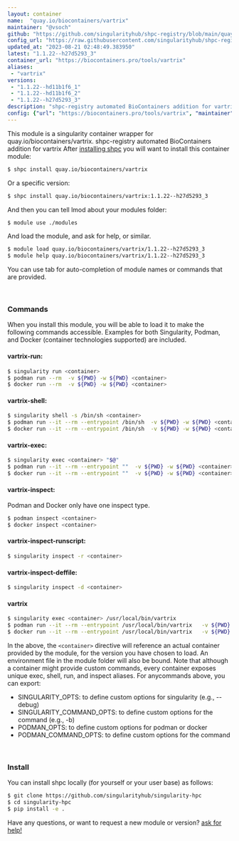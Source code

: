 ```yaml
---
layout: container
name:  "quay.io/biocontainers/vartrix"
maintainer: "@vsoch"
github: "https://github.com/singularityhub/shpc-registry/blob/main/quay.io/biocontainers/vartrix/container.yaml"
config_url: "https://raw.githubusercontent.com/singularityhub/shpc-registry/main/quay.io/biocontainers/vartrix/container.yaml"
updated_at: "2023-08-21 02:48:49.383950"
latest: "1.1.22--h27d5293_3"
container_url: "https://biocontainers.pro/tools/vartrix"
aliases:
 - "vartrix"
versions:
 - "1.1.22--hd11b1f6_1"
 - "1.1.22--hd11b1f6_2"
 - "1.1.22--h27d5293_3"
description: "shpc-registry automated BioContainers addition for vartrix"
config: {"url": "https://biocontainers.pro/tools/vartrix", "maintainer": "@vsoch", "description": "shpc-registry automated BioContainers addition for vartrix", "latest": {"1.1.22--h27d5293_3": "sha256:69baf827a57cb5ddac4c1d61837a944da6ff55f45839775c669ab620dc729052"}, "tags": {"1.1.22--hd11b1f6_1": "sha256:8a2b494c0eb0afe4f0d77417e2cb8c9459b925e91c084f96df3ce84ba7ed4261", "1.1.22--hd11b1f6_2": "sha256:eeb54bd52048d4934eb6603d9aac116ef536887f7445472f9c6ab67967f2a169", "1.1.22--h27d5293_3": "sha256:69baf827a57cb5ddac4c1d61837a944da6ff55f45839775c669ab620dc729052"}, "docker": "quay.io/biocontainers/vartrix", "aliases": {"vartrix": "/usr/local/bin/vartrix"}}
---
```


This module is a singularity container wrapper for quay.io/biocontainers/vartrix.
shpc-registry automated BioContainers addition for vartrix
After [installing shpc](#install) you will want to install this container module:


```bash
$ shpc install quay.io/biocontainers/vartrix
```

Or a specific version:

```bash
$ shpc install quay.io/biocontainers/vartrix:1.1.22--h27d5293_3
```

And then you can tell lmod about your modules folder:

```bash
$ module use ./modules
```

And load the module, and ask for help, or similar.

```bash
$ module load quay.io/biocontainers/vartrix/1.1.22--h27d5293_3
$ module help quay.io/biocontainers/vartrix/1.1.22--h27d5293_3
```

You can use tab for auto-completion of module names or commands that are provided.

<br>

### Commands

When you install this module, you will be able to load it to make the following commands accessible.
Examples for both Singularity, Podman, and Docker (container technologies supported) are included.

#### vartrix-run:

```bash
$ singularity run <container>
$ podman run --rm  -v ${PWD} -w ${PWD} <container>
$ docker run --rm  -v ${PWD} -w ${PWD} <container>
```

#### vartrix-shell:

```bash
$ singularity shell -s /bin/sh <container>
$ podman run --it --rm --entrypoint /bin/sh  -v ${PWD} -w ${PWD} <container>
$ docker run --it --rm --entrypoint /bin/sh  -v ${PWD} -w ${PWD} <container>
```

#### vartrix-exec:

```bash
$ singularity exec <container> "$@"
$ podman run --it --rm --entrypoint ""  -v ${PWD} -w ${PWD} <container> "$@"
$ docker run --it --rm --entrypoint ""  -v ${PWD} -w ${PWD} <container> "$@"
```

#### vartrix-inspect:

Podman and Docker only have one inspect type.

```bash
$ podman inspect <container>
$ docker inspect <container>
```

#### vartrix-inspect-runscript:

```bash
$ singularity inspect -r <container>
```

#### vartrix-inspect-deffile:

```bash
$ singularity inspect -d <container>
```


#### vartrix

```bash
$ singularity exec <container> /usr/local/bin/vartrix
$ podman run --it --rm --entrypoint /usr/local/bin/vartrix   -v ${PWD} -w ${PWD} <container> -c " $@"
$ docker run --it --rm --entrypoint /usr/local/bin/vartrix   -v ${PWD} -w ${PWD} <container> -c " $@"
```



In the above, the `<container>` directive will reference an actual container provided
by the module, for the version you have chosen to load. An environment file in the
module folder will also be bound. Note that although a container
might provide custom commands, every container exposes unique exec, shell, run, and
inspect aliases. For anycommands above, you can export:

 - SINGULARITY_OPTS: to define custom options for singularity (e.g., --debug)
 - SINGULARITY_COMMAND_OPTS: to define custom options for the command (e.g., -b)
 - PODMAN_OPTS: to define custom options for podman or docker
 - PODMAN_COMMAND_OPTS: to define custom options for the command

<br>

### Install

You can install shpc locally (for yourself or your user base) as follows:

```bash
$ git clone https://github.com/singularityhub/singularity-hpc
$ cd singularity-hpc
$ pip install -e .
```

Have any questions, or want to request a new module or version? [ask for help!](https://github.com/singularityhub/singularity-hpc/issues)